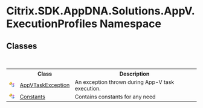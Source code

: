 # Citrix.SDK.AppDNA.Solutions.AppV.ExecutionProfiles Namespace

## Classes
&nbsp;<table><tr><th></th><th>Class</th><th>Description</th></tr><tr><td>![Public class](media/pubclass.gif "Public class")</td><td><a href="T_Citrix_SDK_AppDNA_Solutions_AppV_ExecutionProfiles_AppVTaskException">AppVTaskException</a></td><td>
An exception thrown during App-V task execution.</td></tr><tr><td>![Public class](media/pubclass.gif "Public class")</td><td><a href="T_Citrix_SDK_AppDNA_Solutions_AppV_ExecutionProfiles_Constants">Constants</a></td><td>
Contains constants for any need</td></tr></table>&nbsp;
